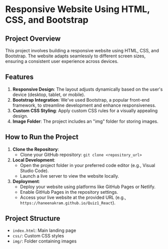 # Responsive Website Using HTML, CSS, and Bootstrap

## Project Overview
This project involves building a responsive website using HTML, CSS, and Bootstrap. The website adapts seamlessly to different screen sizes, ensuring a consistent user experience across devices.

## Features
1. **Responsive Design**: The layout adjusts dynamically based on the user's device (desktop, tablet, or mobile).
2. **Bootstrap Integration**: We've used Bootstrap, a popular front-end framework, to streamline development and enhance responsiveness.
3. **Custom CSS Styling**: Apply custom CSS rules for a visually appealing design.
4. **Image Folder**: The project includes an "img" folder for storing images.

## How to Run the Project
1. **Clone the Repository**:
   - Clone your GitHub repository: `git clone <repository_url>`
2. **Local Development**:
   - Open the project folder in your preferred code editor (e.g., Visual Studio Code).
   - Launch a live server to view the website locally.
3. **Deployment**:
   - Deploy your website using platforms like GitHub Pages or Netlify.
   - Enable GitHub Pages in the repository settings.
   - Access your live website at the provided URL (e.g., `https://haneenakram.github.io/Quiz1_React`).

## Project Structure
- `index.html`: Main landing page
- `css/`: Custom CSS styles
- `img/`: Folder containing images
